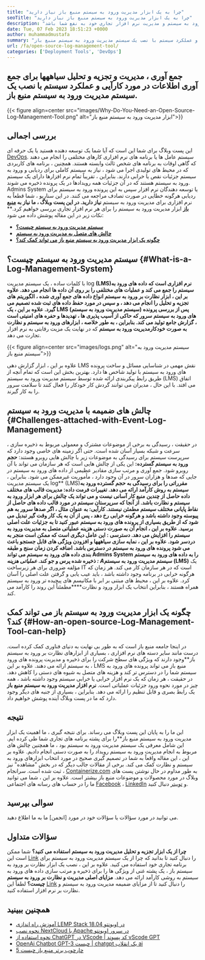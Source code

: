 ```yaml
---
title: "چرا به یک ابزار مدیریت ورود به سیستم منبع باز نیاز دارید" 
seoTitle: "چرا به یک ابزار مدیریت ورود به سیستم منبع باز نیاز دارید" 
description: "از این راهنما بروید تا بدانید که چگونه یک ابزار مدیریت ورود به سیستم باز می تواند در جمع آوری ورود به سیستم و مدیریت نرم افزار تجاری خود به نفع شما باشد." 
date: Tue, 07 Feb 2023 18:51:23 +0000
author: muhammadmustafa
summary: "جمع آوری ، مدیریت و تجزیه و تحلیل سیاههها برای جمع آوری اطلاعات در مورد کارآیی و عملکرد سیستم با نصب یک سیستم مدیریت ورود به سیستم منبع باز." 
url: /fa/open-source-log-management-tool/
categories: ['Deployment Tools', 'DevOps']
---
```


## جمع آوری ، مدیریت و تجزیه و تحلیل سیاههها برای جمع آوری اطلاعات در مورد کارآیی و عملکرد سیستم با نصب یک سیستم مدیریت ورود به سیستم منبع باز.

{{< figure align=center src="images/Why-Do-You-Need-an-Open-Source-Log-Management-Tool.png" alt="ابزار مدیریت ورود به سیستم منبع باز">}}


## بررسی اجمالی
این پست وبلاگ برای شما این است که آیا شما یک توسعه دهنده هستید یا یک حرفه ای [DevOps][1]. سیستم عامل ها یا برنامه های نرم افزاری کارهای مختلفی را انجام می دهند که گاهی اوقات به برنامه های شخص ثالث وابسته هستند. همچنین ، برنامه های کاربردی که در محیط های تولیدی اجرا می شود ، نیاز به سیستم کاملی برای ردیابی و ورود به سیستم جزئیات نقص یا خرابی دارند. بنابراین ، تقریباً تمام نرم افزارها دارای یک سیستم ورود به سیستم هستند که در آن جزئیات همه رویدادها در یک پرونده ذخیره می شوند. Admins System یا توسعه دهندگان نرم افزار سپس به این پرونده ورود به سیستم برای ردیابی هرگونه خطایی در صورت تصادف مراجعه می کنند. در این سناریو ، شما قطعاً به نرم افزاری برای مدیریت ورود به سیستم **نیاز دارید. در این پست وبلاگ ، ما نیاز به [منبع باز][2]** ابزار مدیریت ورود به سیستم را برای هر نرم افزار تجاری بررسی خواهیم کرد.**
نکات زیر در این مقاله پوشش داده می شود:
* [ **سیستم مدیریت ورود به سیستم چیست؟** ][3]
* [ **چالش های متصل به مدیریت ورود به سیستم** ][4]
* **[چگونه یک ابزار مدیریت ورود به سیستم منبع باز می تواند کمک کند؟][5]** 

## سیستم مدیریت ورود به سیستم چیست؟ {#What-is-a-Log-Management-System}

با کلمات ساده ، یک سیستم مدیریت log **(LMS)**نرم افزاری است که داده های ورود به سیستم را جمع می کند و عملیات های مختلفی را بر روی آن داده ها انجام می دهد. علاوه بر این ، **ابزار نظارت بر ورود به سیستم** انواع داده های جمع آوری شده ، الگوریتم های تجزیه و تحلیل را انجام می دهد ، و سپس در مورد حفظ داده های ثبت شده تصمیم می گیرد. علاوه بر این ، یک **LMS (سیستم مدیریت ورود به سیستم)** پس از بررسی پرونده های ورود به سیستم سرور که حاکی از آسیب پذیری ها ، تهدیدها و حفره های امنیتی است ، گزارش جامع تولید می کند. بنابراین ، به طور خلاصه ، ابزارهای ورود به سیستم و نظارت به صورت خودکار**مدیریت ورود به سیستم** که در نهایت یک مزیت رقابتی به نرم افزار تجارت می دهد.

{{< figure align=center src="images/logs.png" alt="سیستم مدیریت ورود به سیستم منبع باز">}}

علاوه بر این ، ابزار گزارش دهی LMS نقش مهمی در شناسایی مسائل و ساخت پرونده های ورود به سیستم با تولید شاخص ها دارد. بهترین بخش این است که تمام آنچه از طریق رابط پیکربندی ارائه شده توسط سیستم مدیریت ورود به سیستم (LMS) اتفاق می افتد. با این حال ، مدیران می توانند گردش کار خودکار را فعال کنند تا سلامت سرور را به کار گیرند.

## چالش های ضمیمه با مدیریت ورود به سیستم {#Challenges-attached-with-Event-Log-Management}

در حقیقت ، رسیدگی به برخی از موضوعات مشترک و معمولی مربوط به ذخیره سازی ، سرعت و شبکه بسیار آسان شده است. حتی اگر زمینه های خاصی وجود دارد که سرپرست سیستم برای رسیدگی به موضوعات زیر با چالش هایی روبرو هستند:
**حجم ورود به سیستم گسترده:** این یکی از چالش هایی است که هر سازمان می تواند با آن روبرو شود. جمع آوری و مرتب سازی مقادیر عظیمی از داده های ورود به سیستم در جایی که صدها و هزاران سرور در آن وجود دارد ، مأموریت غیرممکن می شود. بنابراین ، یک سیستم مدیریت log** (LMS)**مقرراتی را برای رسیدگی به حجم گسترده ورود به سیستم به روش کارآمد ارائه می دهد.
**تغییرات فرمت داده:**  مدیریت قالب های مختلف داده حاصل از چندین منبع کار آسانی نیست و می تواند یک چالش برای هر ابزار ورود به سیستم و نظارت باشد. از آنجا که سرپرستان سیستم در مورد قالب داده های حاصل از نقاط پایانی مختلف سیستم مطمئن نیستند.
**کارآیی:**  به عنوان مثال ، اگر صدها سرور به هم پیوسته وجود داشته باشد و هرگونه خرابی رخ دهد ، پس از آن به یک کار وقت گیر تبدیل می شود که از طریق بسیاری از پرونده های ورود به سیستم عبور کنید تا به جزئیات علت اصلی برسید. علاوه بر این ، انجام آن به صورت دستی هزینه عملیاتی متصل به مدیریت ورود به سیستم را افزایش می دهد.
**دسترسی** : این عامل دیگری است که ممکن است منجر به دردسر شود. علاوه بر این ، نمایه سازی سیاههها و افزودن ویژگی های قابل جستجو باعث می شود پرونده های ورود به سیستم در دسترس باشد. اضافه کردن زمان سنج و طبقه بندی داده های ورود به سیستم می تواند Admins System را به داده های ورود به سیستم ذخیره شده پرس و جو کند.
**عملیاتی* ***هزینه** : A**سیستم مدیریت ورود به سیستم (LMS)** یک مؤلفه ضروری برای هر زیرساخت IT است که در هر سازمان کار می کند. هر زمان که هرگونه خرابی در برنامه وجود داشته باشد ، باید عیب یابی و گرفتن علت اصلی را آسان کرد. علاوه بر این ، محیط های مبتنی بر ابر با مکانیسم های پیچیده تر ورود به سیستم همراه هستند ، بنابراین انتخاب یک ابزار ورود و نظارت****مطمئناً این روند را کارآمد می کند.

## چگونه یک ابزار مدیریت ورود به سیستم باز می تواند کمک کند؟ {#How-an-open-source-Log-Management-Tool-can-help}

در اینجا جامعه منبع باز است که به طور بی نهایت به دنیای فناوری کمک کرده است. درست مانند سایر دسته های نرم افزاری ، بسیاری از ابزارهای نظارت بر ورود به سیستم باز**وجود دارند که ویژگی های سطح شرکت را برای ذخیره و مدیریت پرونده های ورود به سیستم ارائه می دهند. علاوه بر این ، LMS منبع باز می تواند پرونده های ورود به سیستم شما را در دسترس تر کند و هزینه های متصل به شیوه های دستی را کاهش دهد.
در حقیقت ، هر زمان که یک نرم افزار خرابی یا خرابی سیستم وجود داشته باشد ، همه چیز در مورد نحوه ورود جزئیات عملیاتی است. **نرم افزار مدیریت ورود به سیستم منبع باز** یک رابط بصری و قابل تنظیم را ارائه می دهد. بنابراین ، بسیاری از جنبه های دیگر وجود دارد که ما در پست وبلاگ آینده پوشش خواهیم داد.

## نتیجه
این ما را به پایان این پست وبلاگ می رساند. برای نتیجه گیری ، ما اهمیت یک ابزار مدیریت ورود به سیستم منبع باز**را برای پشته برنامه های تجاری شما طی کرده ایم. این شامل معرفی یک سیستم مدیریت ورود به سیستم بود ، ما همچنین چالش های مربوط به انجام مدیریت ورود به سیستم رویداد را به صورت دستی انجام دادیم. علاوه بر این ، این مقاله واقعاً به شما در تصمیم گیری صحیح در مورد انتخاب ابزارهای ورود به سیستم و نظارت کمک می کند. برخی از مقالات جالب دیگر که در بخش "مشاهده" نیز ثبت شده است.
سرانجام ، [Containerize.com][6] به طور مداوم در حال نوشتن پست های وبلاگ در مورد محصولات و موضوعات منبع باز بیشتر است. علاوه بر این ، شما می توانید ما را در حساب های رسانه های اجتماعی [Facebook][7] ، [LinkedIn][8] و [توییتر][9] دنبال کنید.

## سوالی بپرسید
می توانید در مورد سؤالات یا سؤالات خود در مورد [انجمن] ما به ما اطلاع دهید.

## سؤالات متداول
**چرا از یک ابزار تجزیه و تحلیل مدیریت ورود به سیستم استفاده می کنید؟** 
شما ممکن است این [Link][3] را دنبال کنید تا بدانید که چرا از یک سیستم مدیریت ورود به سیستم برای برنامه تجاری خود استفاده می کنید. علاوه بر این ، نصب یک ابزار نظارت بر ورود به سیستم باز ، یک پشته غنی از ویژگی ها را برای ذخیره و مرتب سازی داده های ورود به سیستم به روشی کارآمد ارائه می دهد.
**مزایای اصلی مدیریت و نظارت بر ورود به سیستم چیست؟** 
لطفاً این [Link][5] را دنبال کنید تا از مزایای ضمیمه مدیریت ورود به سیستم و نظارت بر نرم افزار استفاده کنید.

## همچنین ببینید
  * [آموزش راه اندازی LEMP Stack در اوبونتو 18.04][11]
  * [نحوه نصب NextCloud با Apache در سرور اوبونتو][12]
  * [نحوه استفاده از ChatGPT در VScode | کد پسوند vScode GPT][13]
  * [OpenAi Chatbot GPT-3 چیست | chatgpt یک انقلاب ai][14]
  * [5 چارچوب برتر منبع باز چیست][15]



 [1]: https://products.containerize.com/devops/
 [2]: https://products.containerize.com/
 [3]: #What-is-a-Log-Management-System
 [4]: #Challenges-attached-with-Event-Log-Management
 [5]: #How-an-open-source-Log-Management-Tool-can-help
 [6]: https://www.containerize.com/
 [7]: https://web.facebook.com/containerize
 [8]: https://www.linkedin.com/company/containerize/
 [9]: https://twitter.com/containerize_co
 [10]: https://forum.containerize.com/
 [11]: https://blog.containerize.com/web-server-solution-stack/setup-tutorial-for-lemp-stack-on-ubuntu-18-04/
 [12]: https://blog.containerize.com/backup-and-sync-software/how-to-install-nextcloud-with-apache-on-ubuntu-server/
 [13]: https://blog.containerize.com/artificial-intelligence/how-to-use-chatgpt-in-vscode-the-vscode-extension-codegpt/
 [14]: https://blog.containerize.com/artificial-intelligence/what-is-openai-chatbot-gpt-3-chatgpt-an-ai-revolution/
 [15]: https://blog.containerize.com/artificial-intelligence/top-5-open-source-ai-frameworks/
